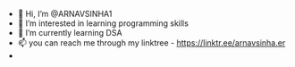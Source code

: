 - 👋 Hi, I’m @ARNAVSINHA1
- 👀 I’m interested in learning programming skills
- 🌱 I’m currently learning DSA
- 📫 you can reach me through my linktree - https://linktr.ee/arnavsinha.er
-

<!---
ARNAVSINHA1/ARNAVSINHA1 is a ✨ special ✨ repository because its `README.md` (this file) appears on your GitHub profile.
You can click the Preview link to take a look at your changes.
--->
